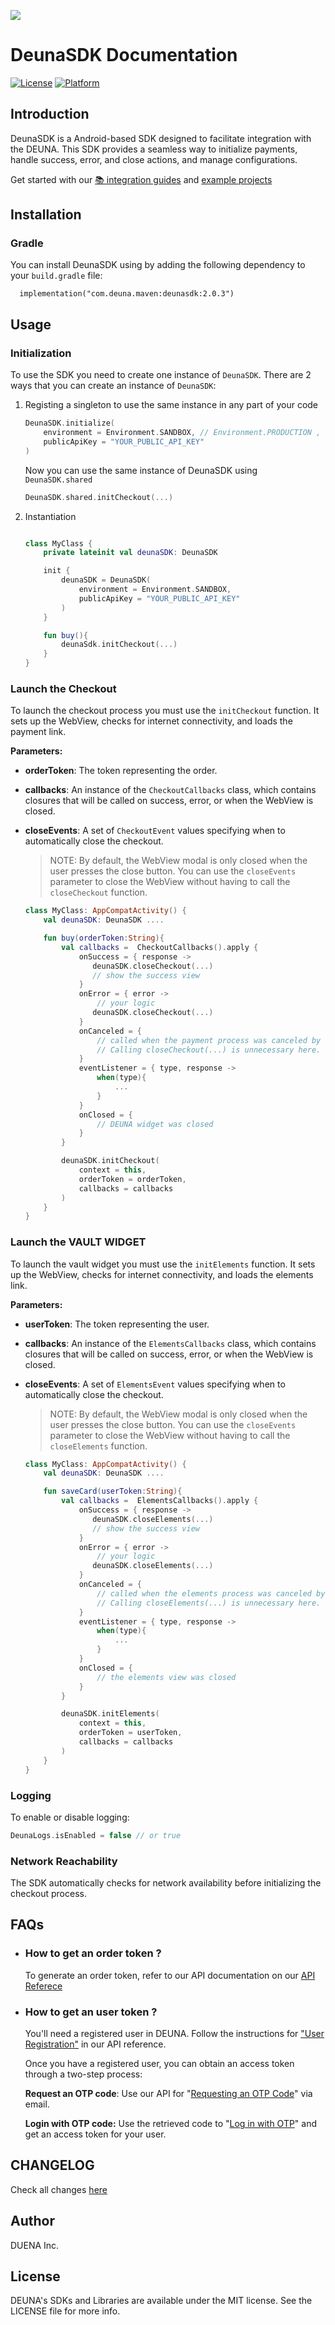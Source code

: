 ![](https://d-una-one.s3.us-east-2.amazonaws.com/gestionado_por_d-una.png)
# DeunaSDK Documentation
[![License](https://img.shields.io/github/license/deuna-developers/deuna-sdk-ios?style=flat-square)](https://github.com/deuna-developers/deuna-sdk-io/LICENSE)
[![Platform](https://img.shields.io/badge/platform-ios-blue?style=flat-square)](https://github.com/deuna-developers/deuna-sdk-ios#)

## Introduction

DeunaSDK is a Android-based SDK designed to facilitate integration with the DEUNA. This SDK provides a seamless way to initialize payments, handle success, error, and close actions, and manage configurations.

Get started with our [📚 integration guides](https://docs.deuna.com/docs/integraciones-del-android-sdk) and [example projects](https://github.com/DUNA-E-Commmerce/deuna-sdk-android/tree/master/examples/basic-integration)



## Installation

### Gradle

You can install DeunaSDK using by adding the following dependency to your `build.gradle` file:

  ```
    implementation("com.deuna.maven:deunasdk:2.0.3")
  ```

## Usage


### Initialization

To use the SDK you need to create one instance of `DeunaSDK`. There are 2 ways that you can create an instance of `DeunaSDK`:

1. Registing a singleton to use the same instance in any part of your code

    ```kotlin
    DeunaSDK.initialize(
        environment = Environment.SANDBOX, // Environment.PRODUCTION , etc
        publicApiKey = "YOUR_PUBLIC_API_KEY"
    )
    ```
    Now you can use the same instance of DeunaSDK using `DeunaSDK.shared`

    ```kotlin
    DeunaSDK.shared.initCheckout(...)
    ```

2. Instantiation

    ```kotlin

    class MyClass {
        private lateinit val deunaSDK: DeunaSDK
    
        init {
            deunaSDK = DeunaSDK(
                environment = Environment.SANDBOX,
                publicApiKey = "YOUR_PUBLIC_API_KEY"
            )
        }

        fun buy(){
            deunaSdk.initCheckout(...)
        }
    }

    ```

### Launch the Checkout

To launch the checkout process you must use the `initCheckout` function. It sets up the WebView, checks for internet connectivity, and loads the payment link.

**Parameters:**
-   **orderToken**: The token representing the order.
-   **callbacks**: An instance of the `CheckoutCallbacks` class, which contains closures that will be called on success, error, or when the WebView is closed.
-   **closeEvents**: A set of `CheckoutEvent` values specifying when to automatically close the checkout.

    > NOTE: By default, the WebView modal is only closed when the user presses the close button. You can use the `closeEvents` parameter to close the WebView without having to call the `closeCheckout` function.

    ```kotlin
    class MyClass: AppCompatActivity() {
        val deunaSDK: DeunaSDK ....

        fun buy(orderToken:String){
            val callbacks =  CheckoutCallbacks().apply {
                onSuccess = { response ->
                   deunaSDK.closeCheckout(...)
                   // show the success view
                }
                onError = { error ->
                    // your logic
                   deunaSDK.closeCheckout(...)
                }
                onCanceled = {
                    // called when the payment process was canceled by user
                    // Calling closeCheckout(...) is unnecessary here.
                }
                eventListener = { type, response ->
                    when(type){
                        ...
                    }
                }
                onClosed = {
                    // DEUNA widget was closed
                }
            }

            deunaSDK.initCheckout(
                context = this,
                orderToken = orderToken,
                callbacks = callbacks
            )
        }
    }
    ```


### Launch the VAULT WIDGET

To launch the vault widget you must use the `initElements` function. It sets up the WebView, checks for internet connectivity, and loads the elements link.

**Parameters:**
-   **userToken**: The token representing the user.
-   **callbacks**: An instance of the `ElementsCallbacks` class, which contains closures that will be called on success, error, or when the WebView is closed.
-   **closeEvents**: A set of `ElementsEvent` values specifying when to automatically close the checkout.

    > NOTE: By default, the WebView modal is only closed when the user presses the close button. You can use the `closeEvents` parameter to close the WebView without having to call the `closeElements` function.

    ```kotlin
    class MyClass: AppCompatActivity() {
        val deunaSDK: DeunaSDK ....

        fun saveCard(userToken:String){
            val callbacks =  ElementsCallbacks().apply {
                onSuccess = { response ->
                   deunaSDK.closeElements(...)
                   // show the success view
                }
                onError = { error ->
                    // your logic
                   deunaSDK.closeElements(...)
                }
                onCanceled = {
                    // called when the elements process was canceled by user
                    // Calling closeElements(...) is unnecessary here.
                }
                eventListener = { type, response ->
                    when(type){
                        ...
                    }
                }
                onClosed = {
                    // the elements view was closed
                }
            }

            deunaSDK.initElements(
                context = this,
                orderToken = userToken,
                callbacks = callbacks
            )
        }
    }
    ```

### Logging
To enable or disable logging:
```kotlin
DeunaLogs.isEnabled = false // or true
```


### Network Reachability
The SDK automatically checks for network availability before initializing the checkout process.



## FAQs
* ### How to get an **order token** ?
    To generate an order token, refer to our API documentation on our [API Referece](https://docs.deuna.com/reference/order_token)

* ### How to get an **user token** ?
    You'll need a registered user in DEUNA. Follow the instructions for ["User Registration"](https://docs.deuna.com/reference/users-register) in our API reference.

    Once you have a registered user, you can obtain an access token through a two-step process:

    **Request an OTP code**: Use our API for "[Requesting an OTP Code](https://docs.deuna.com/reference/request-otp)" via email.

    **Login with OTP code:** Use the retrieved code to "[Log in with OTP](https://docs.deuna.com/reference/login-with-otp)" and get an access token for your user.




## CHANGELOG
Check all changes [here](https://github.com/DUNA-E-Commmerce/deuna-sdk-android/blob/master/CHANGELOG.md)

## Author
DUENA Inc.

## License
DEUNA's SDKs and Libraries are available under the MIT license. See the LICENSE file for more info.
